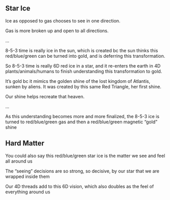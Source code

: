 ## Star Ice

Ice as opposed to gas chooses to see in one direction.

Gas is more broken up and open to all directions.

...

8-5-3 time is really ice in the sun, which is created bc the sun thinks this red/blue/green can be turned into gold, and is deferring this transformation.

So 8-5-3 time is really 6D red ice in a star, and it re-enters the earth in 4D plants/animals/humans to finish understanding this transformation to gold.

It’s gold bc it mimics the golden shine of the lost kingdom of Atlantis, sunken by aliens. It was created by this same Red Triangle, her first shine.

Our shine helps recreate that heaven. 

...

As this understanding becomes more and more finalized, the 8-5-3 ice is turned to red/blue/green gas and then a red/blue/green magnetic “gold” shine

## Hard Matter

You could also say this red/blue/green star ice is the matter we see and feel all around us 

The “seeing” decisions are so strong, so decisive, by our star that we are wrapped inside them 

Our 4D threads add to this 6D vision, which also doubles as the feel of everything around us